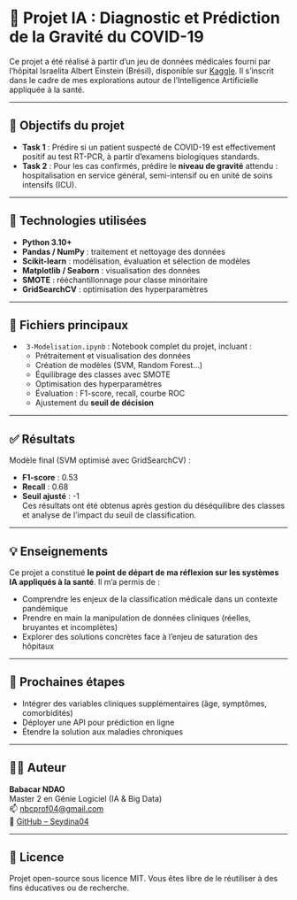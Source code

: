 # 🦠 Projet IA : Diagnostic et Prédiction de la Gravité du COVID-19

Ce projet a été réalisé à partir d’un jeu de données médicales fourni par l’hôpital Israelita Albert Einstein (Brésil), disponible sur [Kaggle](https://www.kaggle.com/). Il s’inscrit dans le cadre de mes explorations autour de l’Intelligence Artificielle appliquée à la santé.

---

## 🎯 Objectifs du projet

- **Task 1** : Prédire si un patient suspecté de COVID-19 est effectivement positif au test RT-PCR, à partir d’examens biologiques standards.
- **Task 2** : Pour les cas confirmés, prédire le **niveau de gravité** attendu : hospitalisation en service général, semi-intensif ou en unité de soins intensifs (ICU).

---

## 🧠 Technologies utilisées

- **Python 3.10+**
- **Pandas / NumPy** : traitement et nettoyage des données
- **Scikit-learn** : modélisation, évaluation et sélection de modèles
- **Matplotlib / Seaborn** : visualisation des données
- **SMOTE** : rééchantillonnage pour classe minoritaire
- **GridSearchCV** : optimisation des hyperparamètres

---

## 📁 Fichiers principaux

- ` 3-Modelisation.ipynb` : Notebook complet du projet, incluant :
  - Prétraitement et visualisation des données
  - Création de modèles (SVM, Random Forest…)
  - Équilibrage des classes avec SMOTE
  - Optimisation des hyperparamètres
  - Évaluation : F1-score, recall, courbe ROC
  - Ajustement du **seuil de décision**

---

## ✅ Résultats

Modèle final (SVM optimisé avec GridSearchCV) :  
- **F1-score** : 0.53  
- **Recall** : 0.68  
- **Seuil ajusté** : -1  
Ces résultats ont été obtenus après gestion du déséquilibre des classes et analyse de l’impact du seuil de classification.

---

## 💡 Enseignements

Ce projet a constitué **le point de départ de ma réflexion sur les systèmes IA appliqués à la santé**. Il m’a permis de :

- Comprendre les enjeux de la classification médicale dans un contexte pandémique
- Prendre en main la manipulation de données cliniques (réelles, bruyantes et incomplètes)
- Explorer des solutions concrètes face à l’enjeu de saturation des hôpitaux


---

## 📌 Prochaines étapes

- Intégrer des variables cliniques supplémentaires (âge, symptômes, comorbidités)
- Déployer une API pour prédiction en ligne
- Étendre la solution aux maladies chroniques

---

## 👨‍💻 Auteur

**Babacar NDAO**  
Master 2 en Génie Logiciel (IA & Big Data)  
📫 nbcprof04@gmail.com  
🔗 [GitHub – Seydina04](https://github.com/SEYDINA04)

---

## 🔖 Licence

Projet open-source sous licence MIT. Vous êtes libre de le réutiliser à des fins éducatives ou de recherche.
